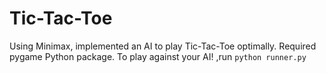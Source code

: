 # Tic-Tac-Toe
Using Minimax, implemented an AI to play Tic-Tac-Toe optimally.
Required pygame Python package.
To play against your AI! ,run ```python runner.py```
